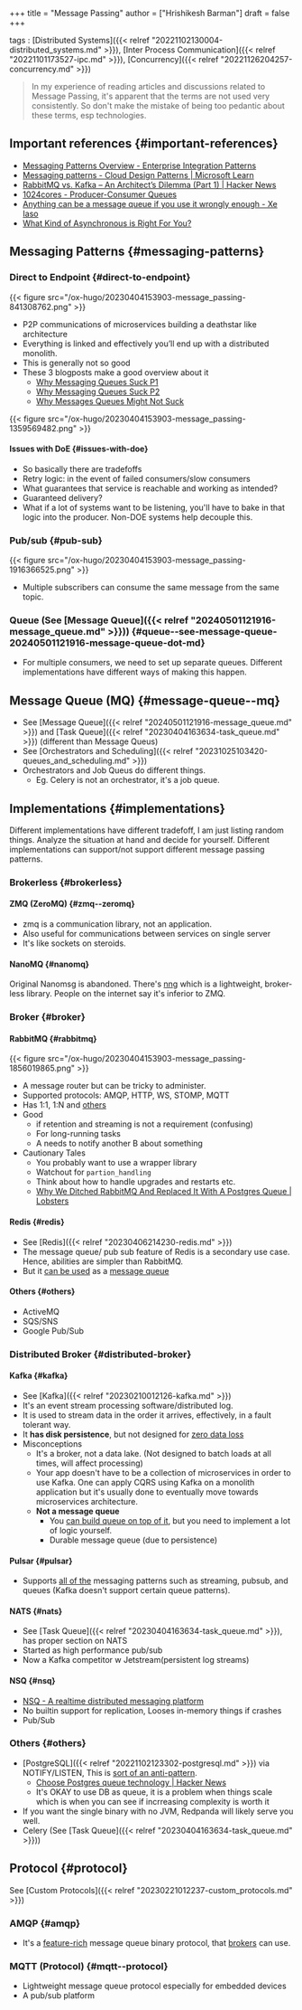 +++
title = "Message Passing"
author = ["Hrishikesh Barman"]
draft = false
+++

tags
: [Distributed Systems]({{< relref "20221102130004-distributed_systems.md" >}}), [Inter Process Communication]({{< relref "20221101173527-ipc.md" >}}), [Concurrency]({{< relref "20221126204257-concurrency.md" >}})

> In my experience of reading articles and discussions related to Message Passing, it's apparent that the terms are not used very consistently. So don't make the mistake of being too pedantic about these terms, esp technologies.


## Important references {#important-references}

-   [Messaging Patterns Overview - Enterprise Integration Patterns](https://www.enterpriseintegrationpatterns.com/patterns/messaging/index.html)
-   [Messaging patterns - Cloud Design Patterns | Microsoft Learn](https://learn.microsoft.com/en-us/azure/architecture/patterns/category/messaging)
-   [RabbitMQ vs. Kafka – An Architect’s Dilemma (Part 1) | Hacker News](https://news.ycombinator.com/item?id=37574552)
-   [1024cores - Producer-Consumer Queues](https://www.1024cores.net/home/lock-free-algorithms/queues)
-   [Anything can be a message queue if you use it wrongly enough - Xe Iaso](https://xeiaso.net/blog/anything-message-queue)
-   [What Kind of Asynchronous is Right For You?](https://www.reactivesystems.eu/2023/06/15/what-kind-of-asynchronous-is-right-for-you.html)


## Messaging Patterns {#messaging-patterns}


### Direct to Endpoint {#direct-to-endpoint}

{{< figure src="/ox-hugo/20230404153903-message_passing-841308762.png" >}}

-   P2P communications of microservices building a deathstar like architecture
-   Everything is linked and effectively you’ll end up with a distributed monolith.
-   This is generally not so good
-   These 3 blogposts make a good overview about it
    -   [Why Messaging Queues Suck P1](https://web.archive.org/web/20221225133837/https://www.programmableweb.com/news/why-messaging-queues-suck/analysis/2017/02/13)
    -   [Why Messaging Queues Suck P2](https://archive.is/N5XJK)
    -   [Why Messages Queues Might Not Suck](https://web.archive.org/web/20220821043120/https://www.programmableweb.com/news/why-messages-queues-might-not-suck/analysis/2017/03/29)

{{< figure src="/ox-hugo/20230404153903-message_passing-1359569482.png" >}}


#### Issues with DoE {#issues-with-doe}

-   So basically there are tradefoffs
-   Retry logic: in the event of failed consumers/slow consumers
-   What guarantees that service is reachable and working as intended?
-   Guaranteed delivery?
-   What if a lot of systems want to be listening, you'll have to bake in that logic into the producer. Non-DOE systems help decouple this.


### Pub/sub {#pub-sub}

{{< figure src="/ox-hugo/20230404153903-message_passing-1916366525.png" >}}

-   Multiple subscribers can consume the same message from the same topic.


### Queue (See [Message Queue]({{< relref "20240501121916-message_queue.md" >}})) {#queue--see-message-queue-20240501121916-message-queue-dot-md}

-   For multiple consumers, we need to set up separate queues. Different implementations have different ways of making this happen.


## Message Queue (MQ) {#message-queue--mq}

-   See [Message Queue]({{< relref "20240501121916-message_queue.md" >}}) and [Task Queue]({{< relref "20230404163634-task_queue.md" >}}) (different than Message Queus)
-   See [Orchestrators and Scheduling]({{< relref "20231025103420-queues_and_scheduling.md" >}})
-   Orchestrators and Job Queus do different things.
    -   Eg. Celery is not an orchestrator, it's a job queue.


## Implementations {#implementations}

Different implementations have different tradefoff, I am just listing random things. Analyze the situation at hand and decide for yourself. Different implementations can support/not support different message passing patterns.


### Brokerless {#brokerless}


#### ZMQ (ZeroMQ) {#zmq--zeromq}

-   zmq is a communication library, not an application.
-   Also useful for communications between services on single server
-   It's like sockets on steroids.


#### NanoMQ {#nanomq}

Original Nanomsg is abandoned. There's [nng](https://nng.nanomsg.org/) which is a lightweight, broker-less library. People on the internet say it's inferior to ZMQ.


### Broker {#broker}


#### RabbitMQ {#rabbitmq}

{{< figure src="/ox-hugo/20230404153903-message_passing-1856019865.png" >}}

-   A message router but can be tricky to administer.
-   Supported protocols: AMQP, HTTP, WS, STOMP, MQTT
-   Has 1:1, 1:N and [others](https://www.rabbitmq.com/tutorials/amqp-concepts.html)
-   Good
    -   if retention and streaming is not a requirement (confusing)
    -   For long-running tasks
    -   A needs to notify another B about something
-   Cautionary Tales
    -   You probably want to use a wrapper library
    -   Watchout for `partion_handling`
    -   Think about how to handle upgrades and restarts etc.
    -   [Why We Ditched RabbitMQ And Replaced It With A Postgres Queue | Lobsters](https://lobste.rs/s/zdpsir/why_we_ditched_rabbitmq_replaced_it_with)


#### Redis {#redis}

-   See [Redis]({{< relref "20230406214230-redis.md" >}})
-   The message queue/ pub sub feature of Redis is a secondary use case. Hence, abilities are simpler than RabbitMQ.
-   But it [can be used](https://docs.celeryq.dev/en/stable/getting-started/backends-and-brokers/index.html) as a [message queue](https://redis.io/commands/lmove/)


#### Others {#others}

-   ActiveMQ
-   SQS/SNS
-   Google Pub/Sub


### Distributed Broker {#distributed-broker}


#### Kafka {#kafka}

-   See [Kafka]({{< relref "20230210012126-kafka.md" >}})
-   It's an event stream processing software/distributed log.
-   It is used to stream data in the order it arrives, effectively, in a fault tolerant way.
-   It **has disk persistence**, but not designed for [zero data loss](https://jack-vanlightly.com/blog/2018/9/14/how-to-lose-messages-on-a-kafka-cluster-part1)
-   Misconceptions
    -   It's a broker, not a data lake. (Not designed to batch loads at all times, will affect processing)
    -   Your app doesn't have to be a collection of microservices in order to use Kafka. One can apply CQRS using Kafka on a monolith application but it's usually done to eventually move towards microservices architecture.
    -   **Not a message queue**
        -   You [can build queue on top of it](https://www.uber.com/en-IN/blog/reliable-reprocessing/), but you need to implement a lot of logic yourself.
        -   Durable message queue (due to persistence)


#### Pulsar {#pulsar}

-   Supports [all of the](https://anuradhaneo.medium.com/kafka-is-not-the-best-anymore-meet-pulsar-9eb435c9fc0b) messaging patterns such as streaming, pubsub, and queues (Kafka doesn't support certain queue patterns).


#### NATS {#nats}

-   See [Task Queue]({{< relref "20230404163634-task_queue.md" >}}), has proper section on NATS
-   Started as high performance pub/sub
-   Now a Kafka competitor w Jetstream(persistent log streams)


#### NSQ {#nsq}

-   [NSQ - A realtime distributed messaging platform](https://nsq.io/)
-   No builtin support for replication, Looses in-memory things if crashes
-   Pub/Sub


### Others {#others}

-   [PostgreSQL]({{< relref "20221102123302-postgresql.md" >}}) via NOTIFY/LISTEN, This is [sort of an anti-pattern](https://dagster.io/blog/skip-kafka-use-postgres-message-queue).
    -   [Choose Postgres queue technology | Hacker News](https://news.ycombinator.com/item?id=37636841)
    -   It's OKAY to use DB as queue, it is a problem when things scale which is when you can see if incrreasing complexity is worth it
-   If you want the single binary with no JVM, Redpanda will likely serve you well.
-   Celery (See [Task Queue]({{< relref "20230404163634-task_queue.md" >}}))


## Protocol {#protocol}

See [Custom Protocols]({{< relref "20230221012237-custom_protocols.md" >}})


### AMQP {#amqp}

-   It's a [feature-rich](https://en.wikipedia.org/wiki/Advanced_Message_Queuing_Protocol) message queue binary protocol, that [brokers](https://www.rabbitmq.com/protocols.html) can use.


### MQTT (Protocol) {#mqtt--protocol}

-   Lightweight message queue protocol especially for embedded devices
-   A pub/sub platform

